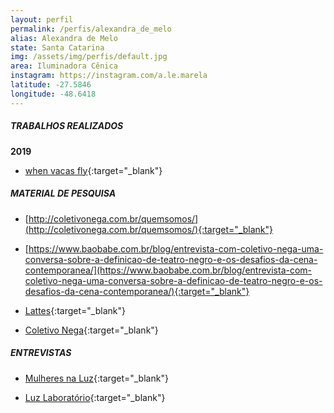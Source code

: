 ```yaml
---
layout: perfil
permalink: /perfis/alexandra_de_melo
alias: Alexandra de Melo
state: Santa Catarina
img: /assets/img/perfis/default.jpg
area: Iluminadora Cênica
instagram: https://instagram.com/a.le.marela
latitude: -27.5846
longitude: -48.6418
---
```


##### **TRABALHOS REALIZADOS**

**2019**

- [when vacas fly](https://www.youtube.com/watch?v=tZzyXp-rgNo){:target="_blank"}

##### **MATERIAL DE PESQUISA**

- [http://coletivonega.com.br/quemsomos/](http://coletivonega.com.br/quemsomos/){:target="_blank"}

- [https://www.baobabe.com.br/blog/entrevista-com-coletivo-nega-uma-conversa-sobre-a-definicao-de-teatro-negro-e-os-desafios-da-cena-contemporanea/](https://www.baobabe.com.br/blog/entrevista-com-coletivo-nega-uma-conversa-sobre-a-definicao-de-teatro-negro-e-os-desafios-da-cena-contemporanea/){:target="_blank"}

- [Lattes](http://buscatextual.cnpq.br/buscatextual/visualizacv.do){:target="_blank"}

- [Coletivo Nega](http://coletivonega.com.br/alexandra-de-melo/){:target="_blank"}

##### **ENTREVISTAS**

- [Mulheres na Luz](https://www.youtube.com/watch?v=n6ZvL7rnPgI&t=2622s){:target="_blank"}

- [Luz Laboratório](https://www.youtube.com/watch?v=qUSQdT_jEh0){:target="_blank"}